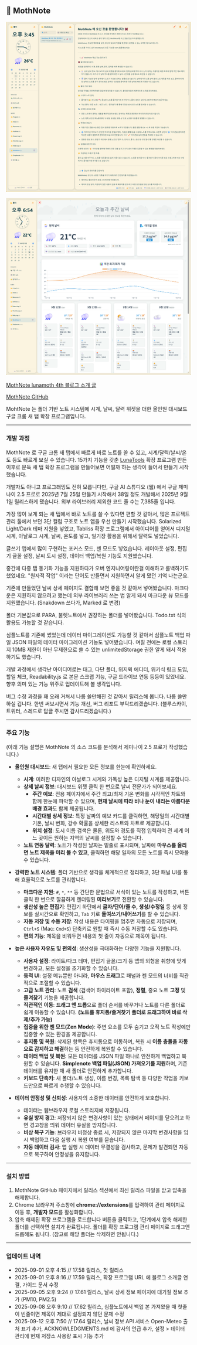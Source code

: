 ## 🦋 MothNote

![MothNote 노트 상세 페이지 스크린샷](https://raw.githubusercontent.com/lunamoth/MothNote/refs/heads/main/250901_MothNote_Note.png)

![MothNote 날씨 상세 페이지 스크린샷](https://raw.githubusercontent.com/lunamoth/MothNote/refs/heads/main/250912_MothNote_Weather.png)

[MothNote lunamoth 4th 블로그 소개 글](http://lunamoth.com/entry/MothNote)

[MothNote GitHub](https://github.com/lunamoth/MothNote)

MohtNote 는 폴더 기반 노트 시스템에 시계, 날씨, 달력 위젯을 더한 올인원 대시보드 구글 크롬 새 탭 확장 프로그램입니다.

---

### 개발 과정

MothNote 로 구글 크롬 새 탭에서 빠르게 바로 노트를 쓸 수 있고, 시계/달력/날씨/온도 등도 빠르게 보실 수 있습니다. 15가지 기능을 갖춘 [LunaTools](http://lunamoth.com/entry/LunaTools) 확장 프로그램 만든 이후로 문득 새 탭 확장 프로그램을 만들어보면 어떨까 하는 생각이 들어서 만들기 시작했습니다. 

개발자도 아니고 프로그래밍도 전혀 모릅니다만, 구글 AI 스튜디오 (웹) 에서 구글 제미나이 2.5 프로로 2025년 7월 25일 만들기 시작해서 38일 정도 개발해서 2025년 9월 1일 릴리스하게 됐습니다. 외부 라이브러리 제외한 코드 줄 수는 7,385줄 입니다. 

가장 많이 보게 되는 새 탭에서 바로 노트를 쓸 수 있다면 편할 것 같아서, 많은 프로젝트 관리 툴에서 보던 3단 컬럼 구조로 노트 앱을 우선 만들기 시작했습니다. Solarized Light/Dark 테마 지원을 넣었고, Tabliss 확장 프로그램에서 아이디어를 얻어서 디지털 시계, 아날로그 시계, 날씨, 온도를 넣고, 일기장 활용을 위해서 달력도 넣었습니다.

글쓰기 앱에서 많이 구현하는 포커스 모드, 젠 모드도 넣었습니다. 레이아웃 설정, 편집기 글꼴 설정, 날씨 도시 설정, 데이터 백업/복원 기능도 지원했습니다.

중간에 다중 탭 동기화 기능을 지원하다가 오버 엔지니어링이란걸 이해하고 롤백하기도 했었네요. "원자적 작업" 이라는 단어도 만들면서 지원하면서 알게 됐던 기억 나는군요. 

기존에 만들었던 날씨 상세 페이지도 결합해 보면 좋을 것 같아서 넣어봤습니다. 마크다운은 지원하지 않으려고 했는데 외부 라이브러리 쓰는 법 알게 돼서 마크다운 뷰 모드를 지원했습니다. (Snakdown 쓰다가, Marked 로 변경) 
 
폴더 기본값으로 PARA, 불렛노트에서 권장하는 폴더를 넣어봤습니다. Todo.txt 식의 활용도 가능할 것 같습니다.

심플노트를 기존에 썼었는데 데이터 마이그레이션도 가능할 것 같아서 심플노트 백업 파일 JSON 파일의 데이터 마이그레이션 기능도 넣어봤습니다. 며칠 전에는 로컬 스토리지 10MB 제한이 아닌 무제한으로 쓸 수 있는 unlimitedStorage 권한 알게 돼서 적용하기도 했습니다. 

개발 과정에서 생각난 아이디어로는 태그, 다단 폴더, 위지윅 에디터, 위키식 링크 도입, 할일 체크, Readability.js 로 본문 스크랩 기능, 구글 드라이브 연동 등등이 있었네요. 향후 의미 있는 기능 위주로 업데이트해 볼 생각입니다. 

버그 수정 과정을 꽤 오래 거쳐서 나름 쓸만해진 것 같아서 릴리스해 봅니다. 나름 쓸만하실 겁니다. 한번 써보시면서 기능 개선, 버그 리포트 부탁드리겠습니다. (블루스카이, 트위터, 스레드로 답글 주시면 감사드리겠습니다.) 

---

### 주요 기능 

(아래 기능 설명은 MothNote 의 소스 코드를 분석해서 제미나이 2.5 프로가 작성했습니다.)

*   **올인원 대시보드**: 새 탭에서 필요한 모든 정보를 한눈에 확인하세요.
    *   **시계**: 미려한 디자인의 아날로그 시계와 가독성 높은 디지털 시계를 제공합니다.
    *   **상세 날씨 정보**: 대시보드 위젯 클릭 한 번으로 날씨 전문가가 되어보세요.
        *   **주간 예보**: 전용 페이지에서 주간 최고/최저 기온 변화를 시각적인 차트와 함께 한눈에 파악할 수 있으며, **현재 날씨에 따라 비나 눈이 내리는 아름다운 배경 효과**도 함께 제공됩니다.
        *   **시간대별 상세 정보**: 특정 날짜의 예보 카드를 클릭하면, 해당일의 시간대별 기온, 날씨 변화, 강수 확률을 상세한 리스트와 차트로 제공합니다.
        *   **위치 설정**: 도시 이름 검색은 물론, 위도와 경도를 직접 입력하여 전 세계 어느 곳이든 원하는 지역의 날씨를 설정할 수 있습니다.
    *   **노트 연동 달력**: 노트가 작성된 날짜는 밑줄로 표시되며, 날짜에 **마우스를 올리면 노트 제목을 미리 볼 수 있고**, 클릭하면 해당 일자의 모든 노트를 즉시 모아볼 수 있습니다.

*   **강력한 노트 시스템**: 폴더 기반으로 생각을 체계적으로 정리하고, 3단 패널 UI를 통해 효율적으로 노트를 관리합니다.
    *   **마크다운 지원**: `#`, `*`, `**` 등 간단한 문법으로 서식이 있는 노트를 작성하고, 버튼 클릭 한 번으로 깔끔하게 렌더링된 **미리보기**로 전환할 수 있습니다.
    *   **생산성 높은 편집기**: 편집기 하단에서 **글자/단어/줄 수, 생성/수정일** 등 상세 정보를 실시간으로 확인하고, `Tab` 키로 **들여쓰기/내어쓰기**를 할 수 있습니다.
    *   **자동 저장 및 수동 저장**: 작성 내용은 타이핑을 멈추면 자동으로 저장되며, `Ctrl+S` (Mac: `Cmd+S`) 단축키로 원할 때 즉시 수동 저장할 수도 있습니다.
    *   **편의 기능**: 제목을 비워두면 내용의 첫 줄이 자동으로 제목이 됩니다.

*   **높은 사용자 자유도 및 편의성**: 생산성을 극대화하는 다양한 기능을 지원합니다.
    *   **사용자 설정**: 라이트/다크 테마, 편집기 글꼴/크기 등 앱의 외형을 취향에 맞게 변경하고, 모든 설정을 초기화할 수 있습니다.
    *   **동적 UI**: 설정 메뉴뿐만 아니라, **마우스 드래그**로 패널과 젠 모드의 너비를 직관적으로 조절할 수 있습니다.
    *   **고급 노트 관리**: 노트 **검색** (검색어 하이라이트 포함), **정렬**, 중요 노트 **고정** 및 **즐겨찾기** 기능을 제공합니다.
    *   **직관적인 이동**: **드래그 앤 드롭**으로 폴더 순서를 바꾸거나 노트를 다른 폴더로 쉽게 이동할 수 있습니다. **(노트를 휴지통/즐겨찾기 폴더로 드래그하여 바로 삭제/추가 가능)**
     *   **집중을 위한 젠 모드(Zen Mode)**: 주변 요소를 모두 숨기고 오직 노트 작성에만 집중할 수 있는 환경을 제공합니다.
    *   **휴지통 및 복원**: 삭제된 항목은 휴지통으로 이동하며, 복원 시 **이름 충돌을 자동으로 감지하고 해결**하는 등 안전하게 복원할 수 있습니다.
    *   **데이터 백업 및 복원**: 모든 데이터를 JSON 파일 하나로 안전하게 백업하고 복원할 수 있습니다. **Simplenote 백업 파일(JSON) 가져오기를 지원**하며, 기존 데이터를 유지한 채 새 폴더로 안전하게 추가합니다.
    *   **키보드 단축키**: 새 폴더/노트 생성, 이름 변경, 목록 탐색 등 다양한 작업을 키보드만으로 빠르게 수행할 수 있습니다.
	
*   **데이터 안정성 및 신뢰성**: 사용자의 소중한 데이터를 안전하게 보호합니다.
	* 데이터는 웹브라우저 로컬 스토리지에 저장됩니다.
    *   **유실 방지 경고**: 저장되지 않은 변경사항이 있는 상태에서 페이지를 닫으려고 하면 경고창을 띄워 데이터 유실을 방지합니다.
    *   **비상 복구 기능**: 브라우저 비정상 종료 시, 저장되지 않은 마지막 변경사항을 임시 백업하고 다음 실행 시 복원 여부를 묻습니다.
    *   **자동 데이터 검사**: 앱 실행 시 데이터 무결성을 검사하고, 문제가 발견되면 자동으로 복구하여 안정성을 유지합니다.
---

### 설치 방법

1. MothNote GitHub 페이지에서 릴리스 섹션에서 최신 릴리스 파일을 받고 압축을 해제합니다.
2. Chrome 브라우저 주소창에 **chrome://extensions**를 입력하여 관리 페이지로 이동 후, **개발자 모드**를 활성화합니다.
3. 압축 해제된 확장 프로그램을 로드합니다 버튼을 클릭하고, 1단계에서 압축 해제한 폴더를 선택하면 설치가 완료됩니다. 폴더를 확장 프로그램 관리 페이지로 드래그앤드롭해도 됩니다. (참고로 해당 폴더는 삭제하면 안됩니다.) 

---

### 업데이트 내역

* 2025-09-01 오후 4:15 // 17.58 릴리스, 첫 릴리스
* 2025-09-01 오후 8:16 // 17.59 릴리스, 확장 프로그램 URL 에 블로그 소개글 연결, 가이드 문서 수정
* 2025-09-05 오후 9:24 // 17.61 릴리스, 날씨 상세 정보 페이지에 대기질 정보 추가 (PM10, PM2.5)
* 2025-09-08 오후 9:10 // 17.62 릴리스, 심플노트에서 백업 본 가져왔을 때 첫줄이 빈줄이면 제목이 제대로 설정되지 않던 문제 수정
* 2025-09-12 오후 7:50 // 17.64 릴리스, 날씨 정보 API 서비스 Open-Meteo 출처 표기 추가, ACKNOWLEDGMENTS.md 에 감사의 언급 추가, 설정 > 데이터 관리에 현재 저장소 사용량 표시 기능 추가
